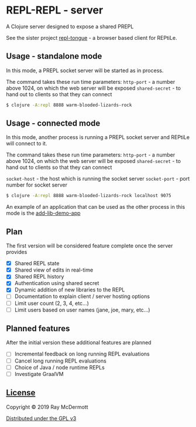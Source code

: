 # REPL-REPL - server

A Clojure server designed to expose a shared PREPL

See the sister project [repl-tongue](https://github.com/raymcdermott/reptile-tongue) - a browser based client for 
REPtiLe.

## Usage - standalone mode

In this mode, a PREPL socket server will be started as in process.

The command takes these run time parameters:
`http-port` - a number above 1024, on which the web server will be exposed
`shared-secret` - to hand out to clients so that they can connect

```bash
$ clojure -A:repl 8888 warm-blooded-lizards-rock
```

## Usage - connected mode

In this mode, another process is running a PREPL socket server and REPtiLe will connect to it.

The command takes these run time parameters:
`http-port` - a number above 1024, on which the web server will be exposed
`shared-secret` - to hand out to clients so that they can connect

`socket-host` - the host which is running the socket server
`socket-port` - port number for socket server

```bash
$ clojure -A:repl 8888 warm-blooded-lizards-rock localhost 9075
```

An example of an application that can be used as the other process in this mode 
is the [add-lib-demo-app](https://github.com/raymcdermott/add-lib-demo-app)

## Plan

The first version will be considered feature complete once the server provides

- [X] Shared REPL state
- [X] Shared view of edits in real-time 
- [X] Shared REPL history
- [X] Authentication using shared secret
- [X] Dynamic addition of new libraries to the REPL
- [ ] Documentation to explain client / server hosting options
- [ ] Limit user count (2, 3, 4, etc...)
- [ ] Limit users based on user names (jane, joe, mary, etc...)
  
## Planned features

After the initial version these additional features are planned

- [ ] Incremental feedback on long running REPL evaluations
- [ ] Cancel long running REPL evaluations
- [ ] Choice of Java / node runtime REPLs
- [ ] Investigate GraalVM

## [License](LICENSE)

Copyright © 2019 Ray McDermott

[Distributed under the GPL v3](LICENSE)